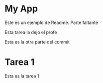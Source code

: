 # My App

Este es un ejemplo de Readme. Parte faltante

Esta tarea la dejo el profe

Esta es la otra parte del commit

# Tarea 1
Esta es la tarea 1